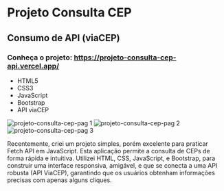 # Projeto Consulta CEP
## Consumo de API (viaCEP)
### Conheça o projeto: https://projeto-consulta-cep-api.vercel.app/

- HTML5
- CSS3
- JavaScript
- Bootstrap
- API viaCEP

![projeto-consulta-cep-pag 1](https://github.com/keferson-github/projeto_consulta_cep_api/assets/123316365/ba60f1d6-a962-4b79-8477-090bf3c2e631)
![projeto-consulta-cep-pag 2](https://github.com/keferson-github/projeto_consulta_cep_api/assets/123316365/c61a20bc-1628-4980-9a96-76e1cb123d61)
![projeto-consulta-cep-pag 3](https://github.com/keferson-github/projeto_consulta_cep_api/assets/123316365/e7f273ce-6c84-4c73-8621-aed32d145f0e)

Recentemente, criei um projeto simples, porém excelente para praticar Fetch API em JavaScript. Esta aplicação permite a consulta de CEPs de forma rápida e intuitiva. Utilizei HTML, CSS, JavaScript, e Bootstrap, para construir uma interface responsiva, amigável, e que se conecta a uma API robusta (API ViaCEP), garantindo que os usuários obtenham informações precisas com apenas alguns cliques.
